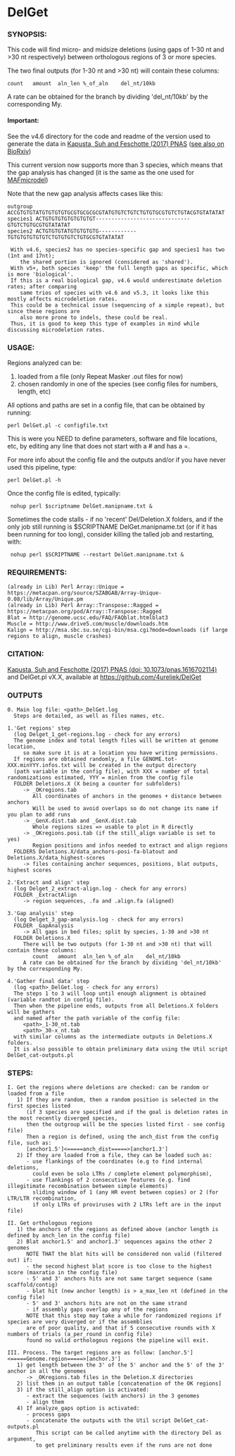 # DelGet

### SYNOPSIS: 
This code will find micro- and midsize deletions (using gaps of 1-30 nt and >30 nt respectively) between orthologous regions of 3 or more species.

The two final outputs (for 1-30 nt and >30 nt) will contain these columns:

	count	amount	aln_len	%_of_aln	del_nt/10kb
	
A rate can be obtained for the branch by dividing 'del_nt/10kb' by the corresponding My.

#### Important:	

See the v4.6 directory for the code and readme of the version used to generate the data in [Kapusta, Suh and Feschotte (2017) PNAS](http://www.pnas.org/content/114/8/E1460.full) ([see also on BioRxiv](http://biorxiv.org/content/early/2016/10/16/081307))
	
This current version now supports more than 3 species, which means that the gap analysis has changed (it is the same as the one used for [MAFmicrodel](https://github.com/4ureliek/MAF_parsing/tree/master/MAFmicrodel))

Note that the new gap analysis affects cases like this:

	outgroup ACCGTGTGTATGTGTGTGTGCGTGCGCGCGTATGTGTCTGTCTGTGTGCGTGTCTGTACGTGTATATAT
	species1 ACTGTGTGTGTGTGTGTGT------------------------------GTGTCTGTGCGTGTATATAT
	species2 ACTGTGTGTATGTGTGTGTG------------TGTGTGTGTGTGTCTGTGTGTCTGTGCGTGTATATAT
     
     With v4.6, species2 has no species-specific gap and species1 has two (1nt and 17nt); 
        the shared portion is ignored (considered as 'shared').
     With v5+, both species 'keep' the full length gaps as specific, which is more 'biological'.
     If this is a real biological gap, v4.6 would underestimate deletion rates; after comparing 
        same trios of species with v4.6 and v5.3, it looks like this mostly affects microdeletion rates.
     This could be a technical issue (sequencing of a simple repeat), but since these regions are 
        also more prone to indels, these could be real.
     Thus, it is good to keep this type of examples in mind while discussing microdeletion rates.  
	
### USAGE: 
 Regions analyzed can be:
   1) loaded from a file (only Repeat Masker .out files for now) 
   2) chosen randomly in one of the species (see config files for numbers, length, etc)
   
 All options and paths are set in a config file, that can be obtained by running: 
 
	perl DelGet.pl -c configfile.txt
    
 This is were you NEED to define parameters, software and file locations, etc, by editing any line that does not start with a # and has a =.
      
 For more info about the config file and the outputs and/or if you have never used this pipeline, type:

	perl DelGet.pl -h

 Once the config file is edited, typically:
 
	 nohup perl $scriptname DelGet.manipname.txt &

 Sometimes the code stalls - if no 'recent' Del/Deletion.X folders, and if the only job still running is $SCRIPTNAME DelGet.manipname.txt (or if it has been running for too long), consider killing the talled job and restarting, with:
 
     nohup perl $SCRIPTNAME --restart DelGet.manipname.txt &
	
### REQUIREMENTS:
	(already in Lib) Perl Array::Unique = https://metacpan.org/source/SZABGAB/Array-Unique-0.08/lib/Array/Unique.pm
	(already in Lib) Perl Array::Transpose::Ragged = https://metacpan.org/pod/Array::Transpose::Ragged 
	Blat = http://genome.ucsc.edu/FAQ/FAQblat.htmlblat3   
	Muscle = http://www.drive5.com/muscle/downloads.htm   
	Kalign = http://msa.sbc.su.se/cgi-bin/msa.cgi?mode=downloads (if large regions to align, muscle crashes)

### CITATION:
[Kapusta, Suh and Feschotte (2017) PNAS (doi: 10.1073/pnas.1616702114)](http://www.pnas.org/content/114/8/E1460.full) and DelGet.pl vX.X, available at https://github.com/4ureliek/DelGet

### OUTPUTS
    0. Main log file: <path>_DelGet.log
      Steps are detailed, as well as files names, etc.

    1.'Get regions' step 
      (log Delget_1_get-regions.log - check for any errors)
      The genome index and total length files will be written at genome location, 
         so make sure it is at a location you have writing permissions.
      If regions are obtained randomly, a file GENOME.tot-XXX.minYYY.infos.txt will be created in the output directory 
      (path variable in the config file), with XXX = number of total randomizations estimated, YYY = minlen from the config file  
      FOLDER Deletions.X (X being a counter for subfolders)
         -> _OKregions.tab
            All coordinates of anchors in the genomes + distance between anchors
            Will be used to avoid overlaps so do not change its name if you plan to add runs
         -> _GenX.dist.tab and _GenX.dist.tab
            Whole regions sizes => usable to plot in R directly
         -> _OKregions.posi.tab (if the still_align variable is set to yes)
            Region positions and infos needed to extract and align regions
      FOLDERS Deletions.X/data_anchors-posi-fa-blatout and Deletions.X/data_highest-scores
         -> files containing anchor sequences, positions, blat outputs, highest scores
		
    2.'Extract and align' step 
      (log Delget_2_extract-align.log - check for any errors)
      FOLDER _ExtractAlign
         -> region sequences, .fa and .align.fa (aligned)
		 
    3.'Gap analysis' step 
      (log Delget_3_gap-analysis.log - check for any errors)
      FOLDER _GapAnalysis
         -> All gaps in bed files; split by species, 1-30 and >30 nt
      FOLDER Deletions.X
         There will be two outputs (for 1-30 nt and >30 nt) that will contain these columns:
            count	amount	aln_len	%_of_aln	del_nt/10kb
         A rate can be obtained for the branch by dividing 'del_nt/10kb' by the corresponding My.
    
    4.'Gather final data' step
      (log <path>_DelGet.log - check for any errors)
      The steps 1 to 3 will loop until enough alignment is obtained (variable randtot in config file). 
      Then when the pipeline ends, outputs from all Deletions.X folders will be gathers
      and named after the path variable of the config file:
         <path>_1-30_nt.tab
         <path>_30-x_nt.tab
      with similar columns as the intermediate outputs in Deletions.X folders.
      It is also possible to obtain preliminary data using the Util script DelGet_cat-outputs.pl


### STEPS: 
    I. Get the regions where deletions are checked: can be random or loaded from a file
       1) If they are random, then a random position is selected in the first species listed
          (if 3 species are specified and if the goal is deletion rates in the most recently diverged species,
          then the outgroup will be the species listed first - see config file) 
          Then a region is defined, using the anch_dist from the config file, such as:
          [anchor1.5']<=====anch_dist=====>[anchor1.3']
       2) If they are loaded from a file, they can be loaded such as:
          - use flankings of the coordinates (e.g to find internal deletions, 
            could even be solo LTRs / complete element polymorphism), 
          - use flankings of 2 consecutive features (e.g. find illegitimate recombination between simple elements)
            sliding window of 1 (any HR event between copies) or 2 (for LTR/LTR recombination, 
            if only LTRs of proviruses with 2 LTRs left are in the input file)
            
    II. Get orthologous regions
       1) the anchors of the regions as defined above (anchor length is defined by anch_len in the config file)
       2) Blat anchor1.5' and anchor1.3' sequences agains the other 2 genomes                       
          NOTE THAT the blat hits will be considered non valid (filtered out) if:
          - the second highest blat score is too close to the highest score (maxratio in the config file)
          - 5' and 3' anchors hits are not same target sequence (same scaffold/contig)
          - blat hit (new anchor length) is > a_max_len nt (defined in the config file) 
          - 5' and 3' anchors hits are not on the same strand
          - if assembly gaps overlap any of the regions
          NOTE that this step may take a while for randomized regions if species are very diverged or if the assemblies 
          are of poor quality, and that if 5 consecutive rounds with X numbers of trials (a_per_round in config file) 
          found no valid orthologous regions the pipeline will exit.

    III. Process. The target regions are as follow: [anchor.5']<=====Genome.region=====>[anchor.3']
       1) get length between the 3' of the 5' anchor and the 5' of the 3' anchor in all the genomes 
          -> _OKregions.tab files in the Deletion.X directories
       2) list them in an output table [concatenation of the OK regions]
       3) if the still_align option is activated: 
          - extract the sequences (with anchors) in the 3 genomes
          - align them
       4) If analyze_gaps option is activated:
          - process gaps
          - concatenate the outputs with the Util script DelGet_cat-outputs.pl
             This script can be called anytime with the directory Del as argument,
             to get preliminary results even if the runs are not done

